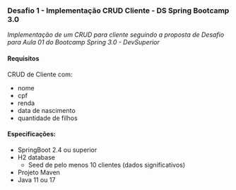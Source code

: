 ### Desafio 1 - Implementação CRUD Cliente - DS Spring Bootcamp 3.0

*Implementação de um CRUD para cliente seguindo a proposta de Desafio para Aula 01 do Bootcamp Spring 3.0 - DevSuperior*

#### Requisitos
CRUD de Cliente com: 
- nome
- cpf
- renda
- data de nascimento
- quantidade de filhos

#### Especificações:
- SpringBoot 2.4 ou superior
- H2 database
  - Seed de pelo menos 10 clientes (dados significativos)   
- Projeto Maven
- Java 11 ou 17
